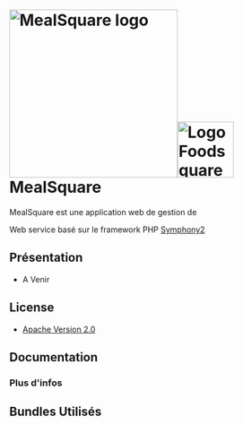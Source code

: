 
<img alt="MealSquare logo" width="300px" src="https://lh6.googleusercontent.com/4n6_jrvkn6_qqpAkWQLEt4l9kf5lwwl4brjfvlUwvIL54u4x0FgEnHfGb7Z9WtsYSYLV2heyoCkqdN0=w1896-h865"><img src="http://dab1nmslvvntp.cloudfront.net/wp-content/uploads/2014/12/1418948033symfony-logo.png" alt="Logo Foodsquare" width="100px"/>
MealSquare
========================

MealSquare est une application web de gestion de 

Web service basé sur le framework PHP [Symphony2](http://symfony.com/)

## Présentation

* A Venir

## License

* [Apache Version 2.0](http://www.apache.org/licenses/LICENSE-2.0.html)


## Documentation



### Plus d'infos


## Bundles Utilisés

